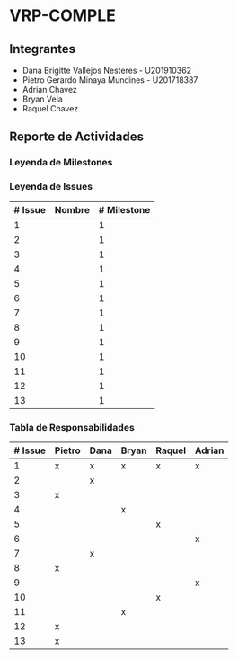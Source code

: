 # VRP-COMPLE
## Integrantes
- Dana Brigitte Vallejos Nesteres - U201910362
- Pietro Gerardo Minaya Mundines - U201718387
- Adrian  Chavez
- Bryan Vela
- Raquel Chavez
## Reporte de Actividades
### Leyenda de Milestones
### Leyenda de Issues
| # Issue | Nombre | # Milestone |
|---|---|---|
| 1 |   | 1 |
| 2 |   | 1 |
| 3 |   | 1 |
| 4 |   | 1 |
| 5 |   | 1 |
| 6 |   | 1 |
| 7 |   | 1 |
| 8 |   | 1 |
| 9 |   | 1 |
| 10 |   | 1 |
|  11 |   | 1 |
|  12 |   | 1 |
|  13 |   | 1 |
### Tabla de Responsabilidades
| # Issue  |  Pietro  |  Dana |  Bryan |  Raquel | Adrian |
|---|---|---|---|---|---|
| 1 | x | x | x | x | x |
| 2 |   | x |   |   |   |
| 3 | x |   |   |   |   |
| 4 |   |   | x |   |   |
| 5 |   |   |   | x |   |
| 6 |   |   |   |   | x |
| 7 |   | x |   |   |   |
| 8 | x |   |   |   |   |
| 9 |   |   |   |   | x |
| 10 |   |   |   | x |   |
|  11 |   |   | x |   |   |
|  12 | x |   |   |   |   |
|  13 | x |   |   |   |   |

